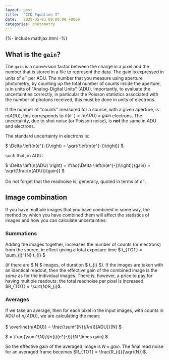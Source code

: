 ```yaml
---
layout: post
title:  "CCD Equation I"
date:   2020-05-03 09:00:00 +0000
categories: photometry
---
```

{%- include mathjax.html -%}


## What is the `gain`?

The `gain` is a conversion factor between the charge in a pixel and the number that is stored in a file to represent the data.  The gain is expressed in units of $e^{-}$ per ADU.  The number that you measure using aperture photometry, by counting up the total number of counts inside the aperture, is in units of "Analog-Digital Units" (ADU). Importantly, to evaluate the uncertainties correctly, in particular the Poisson statistics associated with the number of photons received, this must be done in units of electrons.

If the number of "counts" measured for a source, with a given aperture, is $n(ADU)$, this corresponds to $n(e^{-}) = n(ADU) \times gain$ electrons.  The uncertainty, due to shot noise (or Poisson noise), is **not** the same in ADU and electrons.

The standard uncertainty in electrons is:

$
\Delta \left(n(e^{-})\right) = \sqrt{\left(n(e^{-})\right)}
$

such that, in ADU:

$
\Delta \left(n(ADU) \right) = \frac{\Delta \left(n(e^{-})\right)}{gain} = \sqrt{\frac{n(ADU)}{gain}}
$

Do not forget that the readnoise is, generally, quoted in terms of $e^{-}$.


## Image combination

If you have multiple images that you have combined in some way, the method by which you have combined them will affect the statistics of images and how you can calculate uncertainties:

### Summations

Adding the images together, increases the number of counts (or electrons) from the source, in effect giving a total exposure time $ t_{TOT} = \sum_{i}^{N} t_{i} $

(if there are $ N $ images, of duration $ t_{i} $).  If the images are taken with an identical readout, then the effective gain of the combined image is the _same_ as for the individual images.  There is, however, a price to pay for having multiple readouts: the total readnoise per pixel is increased $R_{TOT} = \sqrt{N}R_{i}$.

### Averages
If we take an average, then for each pixel in the input images, with counts in ADU of $n_{i}(ADU)$, we are calculating the mean:

$
\overline{n(ADU)} = \frac{\sum^{N}_{i}n_{i}(ADU)}{N}
$

$
= \frac{\sum^{N}_{i}n_{i}(e^{-})}{N \times gain}
$

So the effective gain of the averaged image is $N \times gain$.  The final read noise for an averaged frame becomes $R_{TOT} = \frac{R_{i}}{\sqrt{N}}$.
